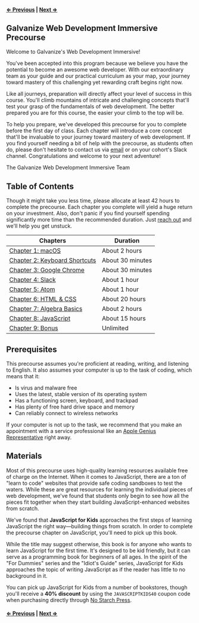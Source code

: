 #### [⇐ Previous](bonus.md) | [Next ⇒](macos.md)

## Galvanize Web Development Immersive Precourse

Welcome to Galvanize's Web Development Immersive!

You've been accepted into this program because we believe you have the potential to become an awesome web developer. With our extraordinary team as your guide and our practical curriculum as your map, your journey toward mastery of this challenging yet rewarding craft begins right now.

Like all journeys, preparation will directly affect your level of success in this course. You'll climb mountains of intricate and challenging concepts that'll test your grasp of the fundamentals of web development. The better prepared you are for this course, the easier your climb to the top will be.

To help you prepare, we've developed this precourse for you to complete before the first day of class. Each chapter will introduce a core concept that'll be invaluable to your journey toward mastery of web development. If you find yourself needing a bit of help with the precourse, as students often do, please don't hesitate to contact us via [email][contact] or on your cohort's Slack channel. Congratulations and welcome to your next adventure!

The Galvanize Web Development Immersive Team

## Table of Contents

Though it might take you less time, please allocate at least 42 hours to complete the precourse. Each chapter you complete will yield a huge return on your investment. Also, don't panic if you find yourself spending significantly more time than the recommended duration. Just [reach out][contact] and we'll help you get unstuck.

| Chapters                                      | Duration           |
|-----------------------------------------------|--------------------|
| [Chapter 1: macOS](macos.md)                  | About 2 hours      |
| [Chapter 2: Keyboard Shortcuts](shortcuts.md) | About 30 minutes   |
| [Chapter 3: Google Chrome](chrome.md)         | About 30 minutes   |
| [Chapter 4: Slack](slack.md)                  | About 1 hour       |
| [Chapter 5: Atom](atom.md)                    | About 1 hour       |
| [Chapter 6: HTML & CSS](html_css.md)          | About 20 hours     |
| [Chapter 7: Algebra Basics](algebra.md)       | About 2 hours      |
| [Chapter 8: JavaScript](javascript.md)        | About 15 hours     |
| [Chapter 9: Bonus](bonus.md)                  | Unlimited          |

## Prerequisites

This precourse assumes you're proficient at reading, writing, and listening to English. It also assumes your computer is up to the task of coding, which means that it:

* Is virus and malware free
* Uses the latest, stable version of its operating system
* Has a functioning screen, keyboard, and trackpad
* Has plenty of free hard drive space and memory
* Can reliably connect to wireless networks

If your computer is not up to the task, we recommend that you make an appointment with a service professional like an [Apple Genius Representative][genius] right away.

## Materials

Most of this precourse uses high-quality learning resources available free of charge on the Internet. When it comes to JavaScript, there are a ton of "learn to code" websites that provide safe coding sandboxes to test the waters. While these are great resources for learning the individual pieces of web development, we've found that students only begin to see how all the pieces fit together when they start building JavaScript-enhanced websites from scratch.

We've found that **JavaScript for Kids** approaches the first steps of learning JavaScript the right way—building things from scratch. In order to complete the precourse chapter on JavaScript, you'll need to pick up this book.

While the title may suggest otherwise, this book is for anyone who wants to learn JavaScript for the first time. It's designed to be kid friendly, but it can serve as a programming book for beginners of all ages. In the spirit of the "For Dummies" series and the "Idiot's Guide" series, JavaScript for Kids approaches the topic of writing JavaScript as if the reader has little to no background in it.

You can pick up JavaScript for Kids from a number of bookstores, though you'll receive a **40% discount** by using the `JAVASCRIPTKIDS40` coupon code when purchasing directly through [No Starch Press][javascript-kids].

#### [⇐ Previous](bonus.md) | [Next ⇒](macos.md)

[contact]: mailto:fs.all@galvanize.com
[genius]: https://www.apple.com/retail/geniusbar/
[javascript-kids]: https://www.nostarch.com/jsforkids
